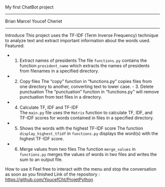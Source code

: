 My first ChatBot project 
***
Brian Marcel
Youcef Cheriet
***

Introduce 
This project uses the TF-IDF (Term Inverse Frequency) technique to analyze text and extract important information about the words used. 
Featured: 

- 1. Extract names of presidents 
The file `functions.py`  contains the function `president_name`  which extracts the names of presidents from filenames in a specified directory. 
 - 2. Copy files 
The “copy” function in “functions.py” copies files from one directory to another, converting  text to lower case.  - 3. Delete punctuation 
The “punctuation” function in “functions.py” will remove punctuation from text files in a directory. 
 - 4. Calculate TF, IDF and TF-IDF  
The `main.py` file uses the `Matrix` function to calculate TF, IDF, and TF-IDF scores for words contained in files in a specified directory. 
 - 5. Shows the words with the highest TF-IDF score 
The function `display_highest_tfidf`  in `functions.py` displays the word(s) with the highest TF-IDF score. 
 - 6. Merge values ​​from two files 
The function `merge_values`  in `functions.py` merges the values ​​of words in two files and writes the sum to an output file. 

 How to use it 
 Feel free to interact with the menu and stop the conversation as soon as you finished
Link of the repository :
https://github.com/YoucefCht/ProjetPython
